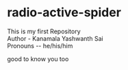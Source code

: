 # radio-active-spider
This is my first Repository <br>
Author - Kanamala Yashwanth Sai <br>
Pronouns -- he/his/him <br>

good to know you too